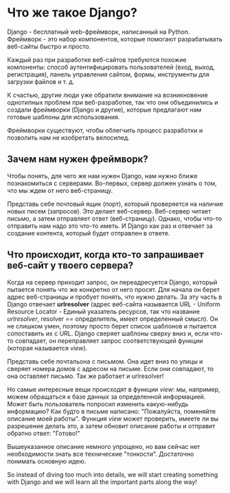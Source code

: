 # Что же такое Django?

Django - бесплатный web-фреймворк, написанный на Python. Фреймворк - это набор компонентов, которые помогают разрабатывать веб-сайты быстро и просто.

Каждый раз при разработке веб-сайтов требуются похожие компоненты: способ аутентифицировать пользователей (вход, выход, регистрация), панель управления сайтом, формы, инструменты для загрузки файлов и т. д.

К счастью, другие люди уже обратили внимание на возникновение однотипных проблем при веб-разработке, так что они объединились и создали фреймворки (Django и другие), которые предлагают нам готовые шаблоны для использования.

Фреймворки существуют, чтобы облегчить процесс разработки и позволить нам не изобретать велосипед.

## Зачем нам нужен фреймворк?

Чтобы понять, для чего же нам нужен Django, нам нужно ближе познакомиться с серверами. Во-первых, сервер должен узнать о том, что мы ждем от него веб-страницу.

Представь себе почтовый ящик (порт), который проверяется на наличие новых писем (запросов). Это делает веб-сервер. Веб-сервер читает письмо, а затем отправляет ответ (веб-страницу). Однако, чтобы что-то отправить нам надо это что-то иметь. И Django как раз и отвечает за создание контента, который будет отправлен в ответе.

## Что происходит, когда кто-то запрашивает веб-сайт у твоего сервера?

Когда на сервер приходит запрос, он переадресуется Django, который пытается понять что же конкретно от него просят. Для начала он берет адрес веб-страницы и пробует понять, что нужно делать. За эту часть в Django отвечает **urlresolver** (адрес веб-сайта называется URL - Uniform Resource Locator - Единый указатель ресурсов, так что название *urlresolver*, resolver == определитель, имеет определенный смысл). Он не слишком умен, поэтому просто берет список шаблонов и пытается сопоставить их с URL. Django сверяет шаблоны сверху вниз и, если что-то совпадает, он переправляет запрос соответствующей функции (которая называется *view*).

Представь себе почтальона с письмом. Она идет вниз по улицы и сверяет номера домов с адресом на письме. Если они совпадают, то она оставляет письмо. Так же работает и urlresolver!

Но самые интересные вещи происходят в функции *view*: мы, например, можем обращаться к базе данных за определенной информацией. Может быть пользователь попросил изменить какую-нибудь информацию? Как будто в письме написано: "Пожалуйста, поменяйте описание моей работы". Функция *view* может проверить, имеете ли вы разрешение делать это, а затем обновит описание работы и отправит обратно ответ: "Готово!"

Вышеуказанное описание немного упрощено, но вам сейчас нет необходимости знать все технические "тонкости". Достаточно понимать основную идею.

So instead of diving too much into details, we will start creating something with Django and we will learn all the important parts along the way!
